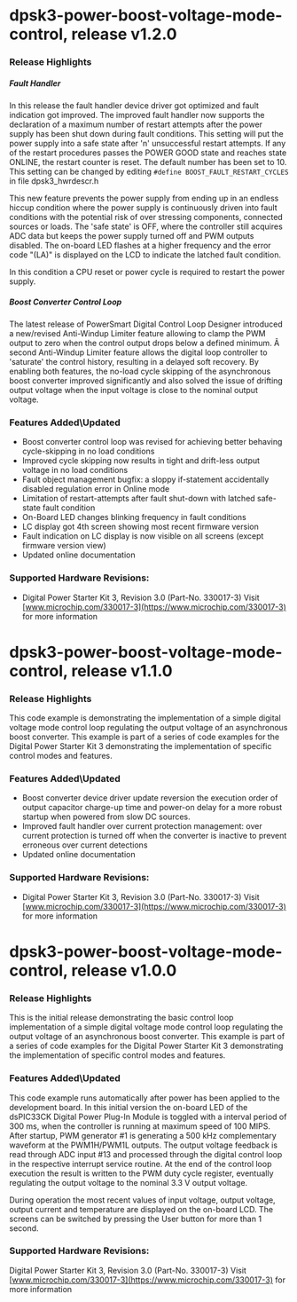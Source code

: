 # dpsk3-power-boost-voltage-mode-control, release v1.2.0

### Release Highlights

##### Fault Handler

In this release the fault handler device driver got optimized and fault indication got improved. The improved fault handler now supports the declaration
of a maximum number of restart attempts after the power supply has been shut down during fault conditions. This setting will put the power supply into 
a safe state after 'n' unsuccessful restart attempts. If any of the restart procedures passes the POWER GOOD state and reaches state ONLINE, the restart
counter is reset. The default number has been set to 10. This setting can be changed by editing `#define BOOST_FAULT_RESTART_CYCLES` in file dpsk3_hwrdescr.h

This new feature prevents the power supply from ending up in an endless hiccup condition where the power supply is continuously driven into fault conditions 
with the potential risk of over stressing components, connected sources or loads. The 'safe state' is OFF, where the controller still acquires ADC data but 
keeps the power supply turned off and PWM outputs disabled. The on-board LED flashes at a higher frequency and the error code "(LA)" is displayed on the LCD to 
indicate the latched fault condition.

In this condition a CPU reset or power cycle is required to restart the power supply.

##### Boost Converter Control Loop

The latest release of PowerSmart Digital Control Loop Designer introduced a new/revised Anti-Windup Limiter feature allowing to clamp the PWM output to zero 
when the control output drops below a defined minimum. Â second Anti-Windup Limiter feature allows the digital loop controller to 'saturate' the control history, 
resulting in a delayed soft recovery. By enabling both features, the no-load cycle skipping of the asynchronous boost converter improved significantly and also solved 
the issue of drifting output voltage when the input voltage is close to the nominal output voltage.

### Features Added\Updated

- Boost converter control loop was revised for achieving better behaving cycle-skipping in no load conditions
- Improved cycle skipping now results in tight and drift-less output voltage in no load conditions
- Fault object management bugfix: a sloppy if-statement accidentally disabled regulation error in Online mode
- Limitation of restart-attempts after fault shut-down with latched safe-state fault condition
- On-Board LED changes blinking frequency in fault conditions
- LC display got 4th screen showing most recent firmware version
- Fault indication on LC display is now visible on all screens (except firmware version view)
- Updated online documentation

### Supported Hardware Revisions:

- Digital Power Starter Kit 3, Revision 3.0 (Part-No. 330017-3)
Visit [www.microchip.com/330017-3](https://www.microchip.com/330017-3) for more information


# dpsk3-power-boost-voltage-mode-control, release v1.1.0

### Release Highlights
This code example is demonstrating the implementation of a simple digital voltage mode control loop regulating the output voltage of an asynchronous boost converter.
This example is part of a series of code examples for the Digital Power Starter Kit 3 demonstrating the implementation of specific control modes and features.

### Features Added\Updated
- Boost converter device driver update reversion the execution order of output capacitor charge-up time and power-on delay for a more robust startup when powered from slow DC sources.
- Improved fault handler over current protection management: over current protection is turned off when the converter is inactive to prevent erroneous over current detections
- Updated online documentation

### Supported Hardware Revisions:

- Digital Power Starter Kit 3, Revision 3.0 (Part-No. 330017-3)
Visit [www.microchip.com/330017-3](https://www.microchip.com/330017-3) for more information


# dpsk3-power-boost-voltage-mode-control, release v1.0.0
### Release Highlights
This is the initial release demonstrating the basic control loop implementation of a simple digital voltage mode control loop regulating the output voltage of an asynchronous boost converter.
This example is part of a series of code examples for the Digital Power Starter Kit 3 demonstrating the implementation of specific control modes and features.

### Features Added\Updated
This code example runs automatically after power has been applied to the development board. In this initial version the on-board LED of the dsPIC33CK Digital Power Plug-In Module is toggled with a interval period of 300 ms, when the controller is running at maximum speed of 100 MIPS. After startup, PWM generator #1 is generating a 500 kHz complementary waveform at the PWM1H/PWM1L outputs. The output voltage feedback is read through ADC input #13 and processed through the digital control loop in the respective interrupt service routine. At the end of the control loop execution the result is written to the PWM duty cycle register, eventually regulating the output voltage to the nominal 3.3 V output voltage.

During operation the most recent values of input voltage, output voltage, output current and temperature are displayed on the on-board LCD. The screens can be switched by pressing the User button for more than 1 second.

### Supported Hardware Revisions:
Digital Power Starter Kit 3, Revision 3.0 (Part-No. 330017-3)
Visit [www.microchip.com/330017-3](https://www.microchip.com/330017-3) for more information
